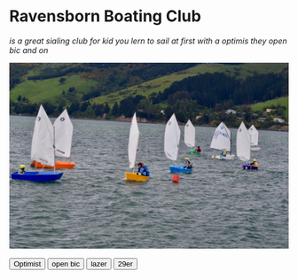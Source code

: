 # Ravensborn Boating Club


_is a great sialing club for kid you lern to sail at first with a optimis they open bic and on_


![](./img/Optis.jpg)



<a href="./page2.html"><button>Optimist</button></a> <a href="./page3.html"><button>open bic</button></a> 
<a href="./page3.html"><button>lazer</button></a>  <a href="./page3.html"><button>29er</button></a>


